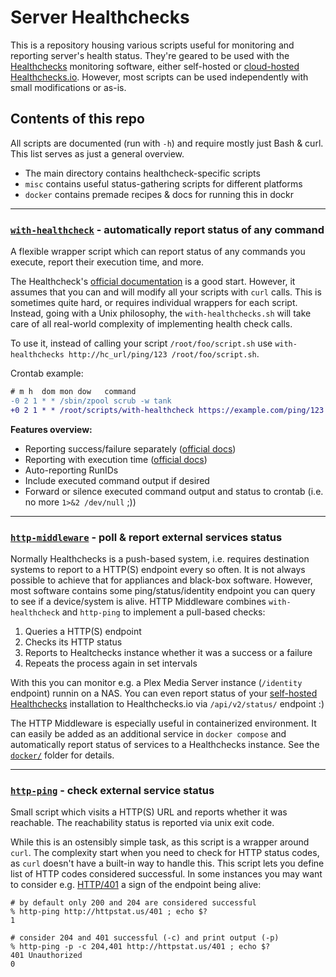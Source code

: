 # Server Healthchecks

This is a repository housing various scripts useful for monitoring and reporting server's health status. They're geared 
to be used with the [Healthchecks](https://github.com/healthchecks/healthchecks) monitoring software, either self-hosted
or [cloud-hosted Healthchecks.io](https://healthchecks.io). However, most scripts can be used independently with small
modifications or as-is.

## Contents of this repo
All scripts are documented (run with `-h`) and require mostly just Bash & curl. This list serves as just a general 
overview.

- The main directory contains healthcheck-specific scripts
- `misc` contains useful status-gathering scripts for different platforms
- `docker` contains premade recipes & docs for running this in dockr

---

### [`with-healthcheck`](with-healthchecks.sh) - automatically report status of any command
A flexible wrapper script which can report status of any commands you execute, report their execution time, and more.

The Healthcheck's [official documentation](https://healthchecks.io/docs/bash/) is a good start. However, it assumes that
you can and will modify all your scripts with `curl` calls. This is sometimes quite hard, or requires individual 
wrappers for each script. Instead, going with a Unix philosophy, the `with-healthchecks.sh` will take care of all 
real-world complexity of implementing health check calls. 

To use it, instead of calling your script `/root/foo/script.sh` use `with-healthchecks http://hc_url/ping/123 /root/foo/script.sh`.

Crontab example:
```diff
# m h  dom mon dow   command
-0 2 1 * * /sbin/zpool scrub -w tank
+0 2 1 * * /root/scripts/with-healthcheck https://example.com/ping/123 /sbin/zpool scrub -w tank
```

**Features overview:**
 - Reporting success/failure separately ([official docs](https://healthchecks.io/docs/signaling_failures/))
 - Reporting with execution time ([official docs](https://healthchecks.io/docs/measuring_script_run_time/))
 - Auto-reporting RunIDs
 - Include executed command output if desired 
 - Forward or silence executed command output and status to crontab (i.e. no more `1>&2 /dev/null` ;))

---

### [`http-middleware`](http-middleware.sh) - poll & report external services status
Normally Healthchecks is a push-based system, i.e. requires destination systems to report to a HTTP(S) endpoint every
so often. It is not always possible to achieve that for appliances and black-box software. However, most software 
contains some ping/status/identity endpoint you can query to see if a device/system is alive. HTTP Middleware combines
`with-healthcheck` and `http-ping` to implement a pull-based checks:

1. Queries a HTTP(S) endpoint
2. Checks its HTTP status
3. Reports to Healtchecks instance whether it was a success or a failure
4. Repeats the process again in set intervals

With this you can monitor e.g. a Plex Media Server instance (`/identity` endpoint) runnin on a NAS. You can even report 
status of your [self-hosted Healthchecks](https://github.com/healthchecks/healthchecks) installation to Healthchecks.io
via `/api/v2/status/` endpoint :)

The HTTP Middleware is especially useful in containerized environment. It can easily be added as an additional service
in `docker compose` and automatically report status of services to a Healthchecks instance. See the [`docker/`](docker/) 
folder for details.

---

### [`http-ping`](http-ping.sh) - check external service status
Small script which visits a HTTP(S) URL and reports whether it was reachable. The reachability status is reported via
unix exit code. 

While this is an ostensibly simple task, as this script is a wrapper around `curl`. The complexity start
when you need to check for HTTP status codes, as `curl` doesn't have a built-in way to handle this. This script lets you
define list of HTTP codes considered successful. In some instances you may want to consider e.g. [HTTP/401](https://developer.mozilla.org/en-US/docs/Web/HTTP/Status/401)
a sign of the endpoint being alive:

```
# by default only 200 and 204 are considered successful
% http-ping http://httpstat.us/401 ; echo $?
1

# consider 204 and 401 successful (-c) and print output (-p)
% http-ping -p -c 204,401 http://httpstat.us/401 ; echo $?
401 Unauthorized
0
```

